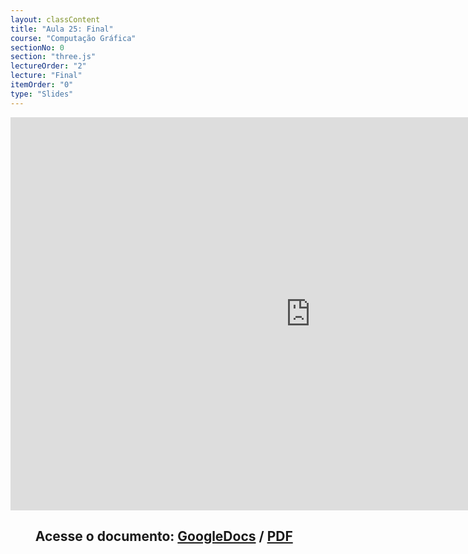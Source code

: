 ```yaml
---
layout: classContent
title: "Aula 25: Final"
course: "Computação Gráfica"
sectionNo: 0
section: "three.js"
lectureOrder: "2"
lecture: "Final"
itemOrder: "0"
type: "Slides"
---
```


<iframe src="https://docs.google.com/presentation/d/e/2PACX-1vSnkkZUel-sCH2Q9Hr3o4xmDU3O42fGPPpzJ7Qcac9j4Hq5To-2DXGfd8SAXWeuaLML4Cd3bvN460qr/embed?start=false&loop=false&delayms=3000" frameborder="0" width="960" height="629" allowfullscreen="true" mozallowfullscreen="true" webkitallowfullscreen="true"></iframe>

## &nbsp;&nbsp;&nbsp;&nbsp;&nbsp;&nbsp;&nbsp;&nbsp;Acesse o documento: [GoogleDocs](https://docs.google.com/presentation/d/1xGMOAnyH6B4dfm5tVqieLbfMBun6zMQ-BuV23BRDNB4/preview?rm=minimal&usp=sharing) / [PDF]()
